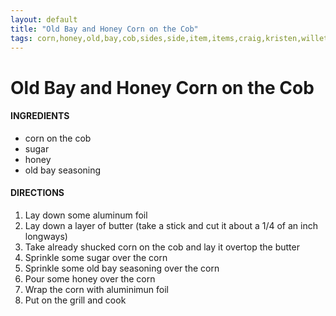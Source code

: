 ```yaml
---
layout: default
title: "Old Bay and Honey Corn on the Cob"
tags: corn,honey,old,bay,cob,sides,side,item,items,craig,kristen,willett
---
```

# Old Bay and Honey Corn on the Cob

#### INGREDIENTS
- corn on the cob
- sugar
- honey
- old bay seasoning

#### DIRECTIONS
1. Lay down some aluminum foil
2. Lay down a layer of butter (take a stick and cut it about a 1/4 of an inch longways)
3. Take already shucked corn on the cob and lay it overtop the butter
4. Sprinkle some sugar over the corn
5. Sprinkle some old bay seasoning over the corn
6. Pour some honey over the corn
7. Wrap the corn with aluminimun foil
8. Put on the grill and cook 

